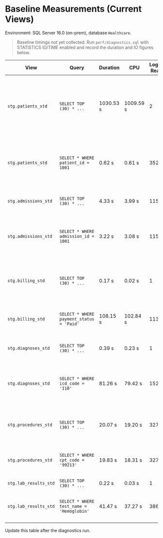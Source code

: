 # Baseline Measurements (Current Views)

Environment: SQL Server 16.0 (on-prem), database `Healthcare`.

> Baseline timings not yet collected. Run `perf/diagnostics.sql` with STATISTICS IO/TIME enabled and record the duration and IO figures below.

| View | Query | Duration | CPU | Logical Reads | Notes |
|------|-------|----------|-----|---------------|-------|
| `stg.patients_std` | `SELECT TOP (30) * ...` | 1030.53 s | 1009.59 s | 2 | Most time inside CROSS APPLY expansion; base table reads stay low while worktables churn. |
| `stg.patients_std` | `SELECT * WHERE patient_id = 1001` | 0.62 s | 0.61 s | 3525 | Single patient lookup still forces whole CROSS APPLY chain. |
| `stg.admissions_std` | `SELECT TOP (30) * ...` | 4.33 s | 3.99 s | 11511 | Heavy scan across admissions source. |
| `stg.admissions_std` | `SELECT * WHERE admission_id = 1001` | 3.22 s | 3.08 s | 11511 | Filter remains non-sargable; expands admissions source. |
| `stg.billing_std` | `SELECT TOP (30) * ...` | 0.17 s | 0.02 s | 1 | Mostly metadata touch; view still expands but finishes quickly. |
| `stg.billing_std` | `SELECT * WHERE payment_status = 'Paid'` | 108.15 s | 102.84 s | 11349 | Predicate forces full expansion over billing source. |
| `stg.diagnoses_std` | `SELECT TOP (30) * ...` | 0.39 s | 0.23 s | 1 | Similar pattern to billing top sample. |
| `stg.diagnoses_std` | `SELECT * WHERE icd_code = 'I10'` | 81.26 s | 79.42 s | 15204 | Shows worst-case expansion; no rows returned but all logic executed. |
| `stg.procedures_std` | `SELECT TOP (30) * ...` | 20.07 s | 19.20 s | 3273 | CROSS APPLY parsing and string routines dominate. |
| `stg.procedures_std` | `SELECT * WHERE cpt_code = '99213'` | 19.83 s | 18.31 s | 3273 | Heavy TRY_PARSE and string work per row. |
| `stg.lab_results_std` | `SELECT TOP (30) * ...` | 0.22 s | 0.03 s | 1 | Lightweight sample. |
| `stg.lab_results_std` | `SELECT * WHERE test_name = 'Hemoglobin'` | 41.47 s | 37.27 s | 38627 | Filter drives expensive expansion across lab results. |

Update this table after the diagnostics run.
